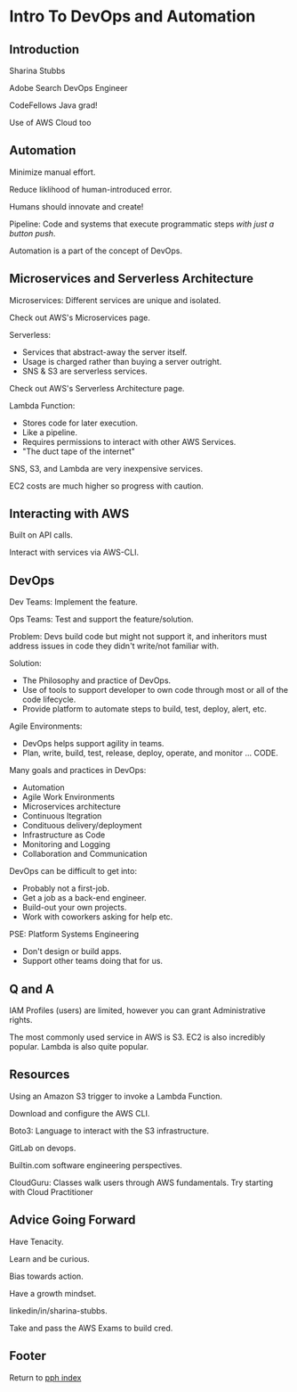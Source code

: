 # Intro To DevOps and Automation

## Introduction

Sharina Stubbs

Adobe Search DevOps Engineer

CodeFellows Java grad!

Use of AWS Cloud too

## Automation

Minimize manual effort.

Reduce liklihood of human-introduced error.

Humans should innovate and create!

Pipeline: Code and systems that execute programmatic steps *with just a button push*.

Automation is a part of the concept of DevOps.

## Microservices and Serverless Architecture

Microservices: Different services are unique and isolated.

Check out AWS's Microservices page.

Serverless:

- Services that abstract-away the server itself.
- Usage is charged rather than buying a server outright.
- SNS & S3 are serverless services.

Check out AWS's Serverless Architecture page.

Lambda Function:

- Stores code for later execution.
- Like a pipeline.
- Requires permissions to interact with other AWS Services.
- "The duct tape of the internet"

SNS, S3, and Lambda are very inexpensive services.

EC2 costs are much higher so progress with caution.

## Interacting with AWS

Built on API calls.

Interact with services via AWS-CLI.

## DevOps

Dev Teams: Implement the feature.

Ops Teams: Test and support the feature/solution.

Problem: Devs build code but might not support it, and inheritors must address issues in code they didn't write/not familiar with.

Solution:

- The Philosophy and practice of DevOps.
- Use of tools to support developer to own code through most or all of the code lifecycle.
- Provide platform to automate steps to build, test, deploy, alert, etc.

Agile Environments:

- DevOps helps support agility in teams.
- Plan, write, build, test, release, deploy, operate, and monitor ... CODE.

Many goals and practices in DevOps:

- Automation
- Agile Work Environments
- Microservices architecture
- Continuous Itegration
- Condituous delivery/deployment
- Infrastructure as Code
- Monitoring and Logging
- Collaboration and Communication

DevOps can be difficult to get into:

- Probably not a first-job.
- Get a job as a back-end engineer.
- Build-out your own projects.
- Work with coworkers asking for help etc.

PSE: Platform Systems Engineering

- Don't design or build apps.
- Support other teams doing that for us.

## Q and A

IAM Profiles (users) are limited, however you can grant Administrative rights.

The most commonly used service in AWS is S3. EC2 is also incredibly popular. Lambda is also quite popular.

## Resources

Using an Amazon S3 trigger to invoke a Lambda Function.

Download and configure the AWS CLI.

Boto3: Language to interact with the S3 infrastructure.

GitLab on devops.

Builtin.com software engineering perspectives.

CloudGuru: Classes walk users through AWS fundamentals. Try starting with Cloud Practitioner

## Advice Going Forward

Have Tenacity.

Learn and be curious.

Bias towards action.

Have a growth mindset.

linkedin/in/sharina-stubbs.

Take and pass the AWS Exams to build cred.

## Footer

Return to [pph index](./pph-index.html)
